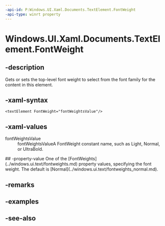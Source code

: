 ```yaml
---
-api-id: P:Windows.UI.Xaml.Documents.TextElement.FontWeight
-api-type: winrt property
---
```


<!-- Property syntax
public Windows.UI.Text.FontWeight FontWeight { get;  set; }
-->

# Windows.UI.Xaml.Documents.TextElement.FontWeight

## -description
Gets or sets the top-level font weight to select from the font family for the content in this element.



## -xaml-syntax
```xaml
<textElement FontWeight="fontWeightsValue"/>
```


## -xaml-values
<dl><dt>fontWeightsValue</dt><dd>fontWeightsValueA FontWeight constant name, such as Light, Normal, or UltraBold.</dd>
</dl>
## -property-value
One of the [FontWeights](../windows.ui.text/fontweights.md) property values, specifying the font weight. The default is [Normal](../windows.ui.text/fontweights_normal.md).

## -remarks

## -examples

## -see-also
